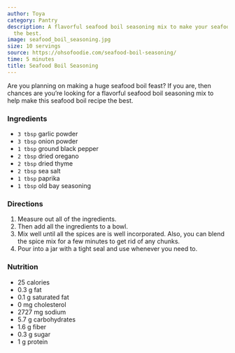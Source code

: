 ```yaml
---
author: Toya
category: Pantry
description: A flavorful seafood boil seasoning mix to make your seafood boil recipe
  the best.
image: seafood_boil_seasoning.jpg
size: 10 servings
source: https://ohsofoodie.com/seafood-boil-seasoning/
time: 5 minutes
title: Seafood Boil Seasoning
---
```

Are you planning on making a huge seafood boil feast? If you are, then chances are you’re looking for a flavorful seafood boil seasoning mix to help make this seafood boil recipe the best.

### Ingredients

* `3 tbsp` garlic powder
* `3 tbsp` onion powder
* `1 tbsp` ground black pepper
* `2 tbsp` dried oregano
* `2 tbsp` dried thyme
* `2 tbsp` sea salt
* `1 tbsp` paprika
* `1 tbsp` old bay seasoning

### Directions

1. Measure out all of the ingredients.
2. Then add all the ingredients to a bowl.
3. Mix well until all the spices are is well incorporated. Also, you can blend the spice mix for a few minutes to get rid of any chunks. 
4. Pour into a jar with a tight seal and use whenever you need to.

### Nutrition

* 25 calories
* 0.3 g fat
* 0.1 g saturated fat
* 0 mg cholesterol
* 2727 mg sodium
* 5.7 g carbohydrates
* 1.6 g fiber
* 0.3 g sugar
* 1 g protein